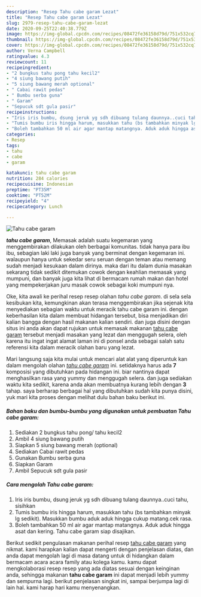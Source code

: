 ```yaml
---
description: "Resep Tahu cabe garam Lezat"
title: "Resep Tahu cabe garam Lezat"
slug: 2979-resep-tahu-cabe-garam-lezat
date: 2020-09-25T22:40:38.779Z
image: https://img-global.cpcdn.com/recipes/08472fe36158d79d/751x532cq70/tahu-cabe-garam-foto-resep-utama.jpg
thumbnail: https://img-global.cpcdn.com/recipes/08472fe36158d79d/751x532cq70/tahu-cabe-garam-foto-resep-utama.jpg
cover: https://img-global.cpcdn.com/recipes/08472fe36158d79d/751x532cq70/tahu-cabe-garam-foto-resep-utama.jpg
author: Verna Campbell
ratingvalue: 4.3
reviewcount: 11
recipeingredient:
- "2 bungkus tahu pong tahu kecil2"
- "4 siung bawang putih"
- "5 siung bawang merah optional"
- " Cabai rawit pedas"
- " Bumbu serba guna"
- " Garam"
- "Sepucuk sdt gula pasir"
recipeinstructions:
- "Iris iris bumbu, dsung jeruk yg sdh dibuang tulang daunnya..cuci tahu, sisihkan"
- "Tumis bumbu iris hingga harum, masukkan tahu (bs tambahkan minyak lg sedikit). Masukkan bumbu aduk aduk hingga cukup matang.cek rasa."
- "Boleh tambahkan 50 ml air agar mantap matangnya. Aduk aduk hingga asat dan kering. Tahu cabe garam siap disajikan."
categories:
- Resep
tags:
- tahu
- cabe
- garam

katakunci: tahu cabe garam 
nutrition: 284 calories
recipecuisine: Indonesian
preptime: "PT35M"
cooktime: "PT52M"
recipeyield: "4"
recipecategory: Lunch

---
```



![Tahu cabe garam](https://img-global.cpcdn.com/recipes/08472fe36158d79d/751x532cq70/tahu-cabe-garam-foto-resep-utama.jpg)

<b><i>tahu cabe garam</i></b>, Memasak adalah suatu kegemaran yang menggembirakan dilakukan oleh berbagai komunitas. tidak hanya para ibu ibu, sebagian laki laki juga banyak yang berminat dengan kegemaran ini. walaupun hanya untuk sekedar seru seruan dengan teman atau memang sudah menjadi kesukaan dalam dirinya. maka dari itu dalam dunia masakan sekarang tidak sedikit ditemukan cowok dengan keahlian memasak yang mumpuni, dan banyak juga kita lihat di bermacam rumah makan dan hotel yang mempekerjakan juru masak cowok sebagai koki mumpuni nya.



Oke, kita awali ke perihal resep resep olahan <i>tahu cabe garam</i>. di sela sela kesibukan kita, kemungkinan akan terasa menggembirakan jika sejenak kita menyediakan sebagian waktu untuk meracik tahu cabe garam ini. dengan keberhasilan kita dalam membuat hidangan tersebut, bisa menjadikan diri kalian bangga dengan hasil makanan kalian sendiri. dan juga disini dengan situs ini anda akan dapat rujukan untuk memasak makanan <u>tahu cabe garam</u> tersebut menjadi masakan yang lezat dan menggugah selera, oleh karena itu ingat ingat alamat laman ini di ponsel anda sebagai salah satu referensi kita dalam meracik olahan baru yang lezat.


Mari langsung saja kita mulai untuk mencari alat alat yang diperuntuk kan dalam mengolah olahan <u><i>tahu cabe garam</i></u> ini. setidaknya harus ada <b>7</b> komposisi yang dibutuhkan pada hidangan ini. biar nantinya dapat menghasilkan rasa yang yummy dan menggugah selera. dan juga sediakan waktu kita sedikit, karena anda akan membuatnya kurang lebih dengan <b>3</b> tahap. saya berharap berbagai hal yang dibutuhkan sudah kita punya disini, yuk mari kita proses dengan melihat dulu bahan baku berikut ini.

<!--inarticleads1-->

##### Bahan baku dan bumbu-bumbu yang digunakan untuk pembuatan Tahu cabe garam:

1. Sediakan 2 bungkus tahu pong/ tahu kecil2
1. Ambil 4 siung bawang putih
1. Siapkan 5 siung bawang merah (optional)
1. Sediakan  Cabai rawit pedas
1. Gunakan  Bumbu serba guna
1. Siapkan  Garam
1. Ambil Sepucuk sdt gula pasir




<!--inarticleads2-->

##### Cara mengolah Tahu cabe garam:

1. Iris iris bumbu, dsung jeruk yg sdh dibuang tulang daunnya..cuci tahu, sisihkan
1. Tumis bumbu iris hingga harum, masukkan tahu (bs tambahkan minyak lg sedikit). Masukkan bumbu aduk aduk hingga cukup matang.cek rasa.
1. Boleh tambahkan 50 ml air agar mantap matangnya. Aduk aduk hingga asat dan kering. Tahu cabe garam siap disajikan.




Berikut sedikit pengulasan makanan perihal resep <u>tahu cabe garam</u> yang nikmat. kami harapkan kalian dapat mengerti dengan penjelasan diatas, dan anda dapat mengolah lagi di masa datang untuk di hidangkan dalam bermacam acara acara family atau kolega kamu. kamu dapat mengkolaborasi resep resep yang ada diatas sesuai dengan keinginan anda, sehingga makanan <b>tahu cabe garam</b> ini dapat menjadi lebih yummy dan sempurna lagi. berikut penjelasan singkat ini, sampai berjumpa lagi di lain hal. kami harap hari kamu menyenangkan.
